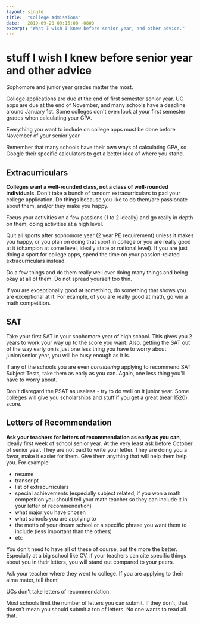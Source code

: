 ```yaml
---
layout: single
title:  "College Admissions"
date:   2019-09-20 09:15:00 -0800
excerpt: "What I wish I knew before senior year, and other advice."
---
```


# stuff I wish I knew before senior year and other advice

Sophomore and junior year grades matter the most.

College applications are due at the end of first semester senior year. UC apps are due at the end of November, and many schools have a deadline around January 1st. Some colleges don't even look at your first semester grades when calculating your GPA.

Everything you want to include on college apps must be done before November of your senior year.

Remember that many schools have their own ways of calculating GPA, so Google their specific calculators to get a better idea of where you stand.

## Extracurriculars
**Colleges want a well-rounded class, not a class of well-rounded individuals.** Don't take a bunch of random extracurriculars to pad your college application. Do things because you like to do them/are passionate about them, and/or they make you happy.

Focus your activities on a few passions (1 to 2 ideally) and go really in depth on them, doing activities at a high level.

Quit all sports after sophomore year (2 year PE requirement) unless it makes you happy, or you plan on doing that sport in college or you are really good at it (champion at some level, ideally state or national level). If you are just doing a sport for college apps, spend the time on your passion-related extracurriculars instead.

Do a few things and do them really well over doing many things and being okay at all of them. Do not spread yourself too thin.

If you are exceptionally good at something, do something that shows you are exceptional at it. For example, of you are really good at math, go win a math competition.

## SAT
Take your first SAT in your sophomore year of high school. This gives you 2 years to work your way up to the score you want. Also, getting the SAT out of the way early on is just one less thing you have to worry about junior/senior year, you will be busy enough as it is.

If any of the schools you are even *considering* applying to recommend SAT Subject Tests, take them as early as you can. Again, one less thing you'll have to worry about.

Don't disregard the PSAT as useless - try to do well on it junior year. Some colleges will give you scholarships and stuff if you get a great (near 1520) score.

## Letters of Recommendation
**Ask your teachers for letters of recommendation as early as you can**, ideally first week of school senior year. At the very least ask before October of senior year. They are not paid to write your letter. They are doing you a favor, make it easier for them. Give them anything that will help them help you. For example:
- resume
- transcript
- list of extracurriculars
- special achievements (especially subject related, if you won a math competition you should tell your math teacher so they can include it in your letter of recommendation)
- what major you have chosen
- what schools you are applying to
- the motto of your dream school or a specific phrase you want them to include (less important than the others)
- etc

You don't need to have all of these of course, but the more the better. Especially at a big school like CV, if your teachers can cite specific things about you in their letters, you will stand out compared to your peers.

Ask your teacher where they went to college. If you are applying to their alma mater, tell them!

UCs don't take letters of recommendation.

Most schools limit the number of letters you can submit. If they don't, that doesn't mean you should submit a ton of letters. No one wants to read all that.
